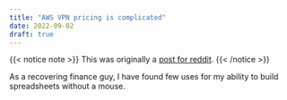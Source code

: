 ```yaml
---
title: "AWS VPN pricing is complicated"
date: 2022-09-02
draft: true
---
```


{{< notice note >}}
This was originally a [post for reddit](https://www.reddit.com/r/sysadmin/comments/x4312g/aws_vpns_pricing_is_hard_to_understand_so_i_built/).
{{< /notice >}}

As a recovering finance guy, I have found few uses for my ability to build spreadsheets without a mouse.


